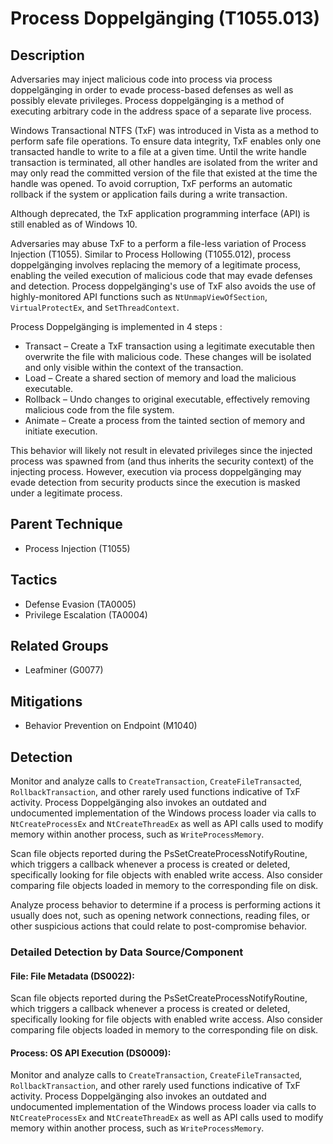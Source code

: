 # Process Doppelgänging (T1055.013)

## Description
Adversaries may inject malicious code into process via process doppelgänging in order to evade process-based defenses as well as possibly elevate privileges. Process doppelgänging is a method of executing arbitrary code in the address space of a separate live process. 

Windows Transactional NTFS (TxF) was introduced in Vista as a method to perform safe file operations.  To ensure data integrity, TxF enables only one transacted handle to write to a file at a given time. Until the write handle transaction is terminated, all other handles are isolated from the writer and may only read the committed version of the file that existed at the time the handle was opened.  To avoid corruption, TxF performs an automatic rollback if the system or application fails during a write transaction. 

Although deprecated, the TxF application programming interface (API) is still enabled as of Windows 10. 

Adversaries may abuse TxF to a perform a file-less variation of Process Injection (T1055). Similar to Process Hollowing (T1055.012), process doppelgänging involves replacing the memory of a legitimate process, enabling the veiled execution of malicious code that may evade defenses and detection. Process doppelgänging's use of TxF also avoids the use of highly-monitored API functions such as ```NtUnmapViewOfSection```, ```VirtualProtectEx```, and ```SetThreadContext```. 

Process Doppelgänging is implemented in 4 steps :

* Transact – Create a TxF transaction using a legitimate executable then overwrite the file with malicious code. These changes will be isolated and only visible within the context of the transaction.
* Load – Create a shared section of memory and load the malicious executable.
* Rollback – Undo changes to original executable, effectively removing malicious code from the file system.
* Animate – Create a process from the tainted section of memory and initiate execution.

This behavior will likely not result in elevated privileges since the injected process was spawned from (and thus inherits the security context) of the injecting process. However, execution via process doppelgänging may evade detection from security products since the execution is masked under a legitimate process. 

## Parent Technique
- Process Injection (T1055)

## Tactics
- Defense Evasion (TA0005)
- Privilege Escalation (TA0004)

## Related Groups
- Leafminer (G0077)

## Mitigations
- Behavior Prevention on Endpoint (M1040)

## Detection
Monitor and analyze calls to ```CreateTransaction```, ```CreateFileTransacted```, ```RollbackTransaction```, and other rarely used functions indicative of TxF activity. Process Doppelgänging also invokes an outdated and undocumented implementation of the Windows process loader via calls to ```NtCreateProcessEx``` and ```NtCreateThreadEx``` as well as API calls used to modify memory within another process, such as ```WriteProcessMemory```.  

Scan file objects reported during the PsSetCreateProcessNotifyRoutine,  which triggers a callback whenever a process is created or deleted, specifically looking for file objects with enabled write access.  Also consider comparing file objects loaded in memory to the corresponding file on disk. 

Analyze process behavior to determine if a process is performing actions it usually does not, such as opening network connections, reading files, or other suspicious actions that could relate to post-compromise behavior.

### Detailed Detection by Data Source/Component
#### File: File Metadata (DS0022): 
Scan file objects reported during the PsSetCreateProcessNotifyRoutine,  which triggers a callback whenever a process is created or deleted, specifically looking for file objects with enabled write access.  Also consider comparing file objects loaded in memory to the corresponding file on disk. 

#### Process: OS API Execution (DS0009): 
Monitor and analyze calls to ```CreateTransaction```, ```CreateFileTransacted```, ```RollbackTransaction```, and other rarely used functions indicative of TxF activity. Process Doppelgänging also invokes an outdated and undocumented implementation of the Windows process loader via calls to ```NtCreateProcessEx``` and ```NtCreateThreadEx``` as well as API calls used to modify memory within another process, such as ```WriteProcessMemory```.  

